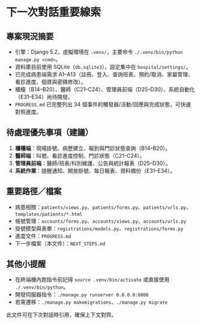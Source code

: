 # 下一次對話重要線索

## 專案現況摘要
- 引擎：Django 5.2，虛擬環境在 `.venv/`，主要命令 `./.venv/bin/python manage.py <cmd>`。
- 資料庫目前使用 SQLite（`db.sqlite3`），設定集中在 `hospital/settings/`。
- 已完成病患端需求 A1–A13（註冊、登入、查詢班表、預約/取消、家屬管理、看診進度、個資與密碼修改）。
- 櫃檯（B14–B20）、醫師（C21–C24）、管理員前端（D25–D30）、系統自動化（E31–E34）尚待開發。
- `PROGRESS.md` 已完整列出 34 個事件的觸發器/活動/回應與完成狀態，可快速對照進度。

## 待處理優先事項（建議）
1. **櫃檯端**：現場掛號、病歷建立、報到與門診狀態查詢（B14–B20）。
2. **醫師端**：叫號、看診進度控制、門診狀態（C21–C24）。
3. **管理員前端**：醫師/班表/科別維護、公告與統計報表（D25–D30）。
4. **系統作業**：提醒通知、開放掛號、每日報表、資料備份（E31–E34）。

## 重要路徑／檔案
- 病患相關：`patients/views.py`、`patients/forms.py`、`patients/urls.py`、`templates/patients/*.html`
- 帳號管理：`accounts/forms.py`、`accounts/views.py`、`accounts/urls.py`
- 掛號模型與表單：`registrations/models.py`、`registrations/forms.py`
- 進度文件：`PROGRESS.md`
- 下一步檔案（本文件）：`NEXT_STEPS.md`

## 其他小提醒
- 在終端機內跑指令前記得 `source .venv/bin/activate` 或直接使用 `./.venv/bin/python`。
- 開發伺服器指令：`./manage.py runserver 0.0.0.0:8000`
- 若需遷移：`./manage.py makemigrations`、`./manage.py migrate`

此文件可在下次對話時引用，確保上下文對齊。
